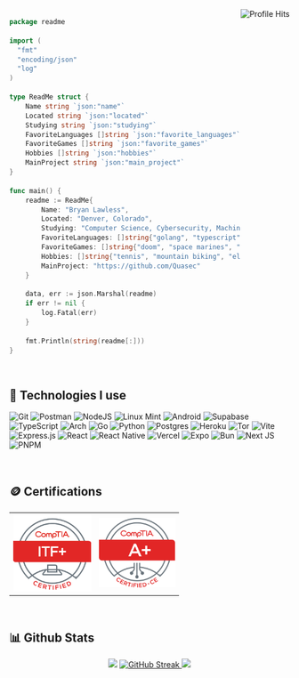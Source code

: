 <img align="right" alt="Profile Hits" src="https://komarev.com/ghpvc/?username=TheLawlessDev&style=flat-square">

```go
package readme

import (
  "fmt"
  "encoding/json"
  "log"
)

type ReadMe struct {
    Name string `json:"name"`
    Located string `json:"located"`
    Studying string `json:"studying"`
    FavoriteLanguages []string `json:"favorite_languages"`
    FavoriteGames []string `json:"favorite_games"`
    Hobbies []string `json:"hobbies"`
    MainProject string `json:"main_project"`
}

func main() {
    readme := ReadMe{
        Name: "Bryan Lawless",
        Located: "Denver, Colorado",
        Studying: "Computer Science, Cybersecurity, Machine Learning",
        FavoriteLanguages: []string{"golang", "typescript", "python"},
        FavoriteGames: []string{"doom", "space marines", "helldivers 2", "blade and sorcery", "half life"},
        Hobbies: []string{"tennis", "mountain biking", "electronics"},
        MainProject: "https://github.com/Quasec"
    }

    data, err := json.Marshal(readme)
	if err != nil {
		log.Fatal(err)
	}

    fmt.Println(string(readme[:]))
}
```
<br>
 
 <h2>🧰 Technologies I use</h2>
 
![Git](https://img.shields.io/badge/git-%23F05033.svg?style=for-the-badge&logo=git&logoColor=white) ![Postman](https://img.shields.io/badge/Postman-FF6C37?style=for-the-badge&logo=Postman&logoColor=white) ![NodeJS](https://img.shields.io/badge/node.js-6DA55F?style=for-the-badge&logo=node.js&logoColor=white) ![Linux Mint](https://img.shields.io/badge/Linux%20Mint-87CF3E?style=for-the-badge&logo=Linux%20Mint&logoColor=white) ![Android](https://img.shields.io/badge/Android-3DDC84?style=for-the-badge&logo=android&logoColor=white) ![Supabase](https://img.shields.io/badge/Supabase-3ECF8E?style=for-the-badge&logo=supabase&logoColor=white) ![TypeScript](https://img.shields.io/badge/typescript-%23007ACC.svg?style=for-the-badge&logo=typescript&logoColor=white) ![Arch](https://img.shields.io/badge/Arch%20Linux-1793D1?logo=arch-linux&logoColor=fff&style=for-the-badge) ![Go](https://img.shields.io/badge/go-%2300ADD8.svg?style=for-the-badge&logo=go&logoColor=white) ![Python](https://img.shields.io/badge/python-3670A0?style=for-the-badge&logo=python&logoColor=ffdd54) ![Postgres](https://img.shields.io/badge/postgres-%23316192.svg?style=for-the-badge&logo=postgresql&logoColor=white) ![Heroku](https://img.shields.io/badge/heroku-%23430098.svg?style=for-the-badge&logo=heroku&logoColor=white) ![Tor](https://img.shields.io/badge/Tor-7D4698?style=for-the-badge&logo=Tor-Browser&logoColor=white) ![Vite](https://img.shields.io/badge/vite-%23646CFF.svg?style=for-the-badge&logo=vite&logoColor=white) ![Express.js](https://img.shields.io/badge/express.js-%23404d59.svg?style=for-the-badge&logo=express&logoColor=%2361DAFB) ![React](https://img.shields.io/badge/react-%2320232a.svg?style=for-the-badge&logo=react&logoColor=%2361DAFB) ![React Native](https://img.shields.io/badge/react_native-%2320232a.svg?style=for-the-badge&logo=react&logoColor=%2361DAFB) ![Vercel](https://img.shields.io/badge/vercel-%23000000.svg?style=for-the-badge&logo=vercel&logoColor=white) ![Expo](https://img.shields.io/badge/expo-1C1E24?style=for-the-badge&logo=expo&logoColor=#D04A37) ![Bun](https://img.shields.io/badge/Bun-%23000000.svg?style=for-the-badge&logo=bun&logoColor=white) ![Next JS](https://img.shields.io/badge/Next-black?style=for-the-badge&logo=next.js&logoColor=white) ![PNPM](https://img.shields.io/badge/pnpm-%234a4a4a.svg?style=for-the-badge&logo=pnpm&logoColor=f69220)

<br>

<h2>🪙 Certifications</h2>
<table>
  <tr>
    <td><img src="./itf-cert.png" height="140"></td>
    <td><img src="./a-plus-cert.png" height="125"></td>
  </tr>
</table>

<br>

<h2>📊 Github Stats</h2>
<p align="center">
  <img src="https://github-readme-stats.vercel.app/api?username=BryanLawless&theme=github_dark&hide_border=true&include_all_commits=false&count_private=true" width="32%">
    <a href="https://git.io/streak-stats">
      <img src="https://github-readme-streak-stats-seven-azure.vercel.app?user=BryanLawless&theme=tokyonight-duo&hide_border=true&short_numbers=true&date_format=j%20M%5B%20Y%5D&mode=weekly" alt="GitHub Streak" width="30%"/>
    </a>
  <img src="https://github-readme-stats.vercel.app/api/top-langs/?username=BryanLawless&theme=github_dark&hide_border=true&include_all_commits=true&count_private=true&layout=compact" width="25%">
</p>
